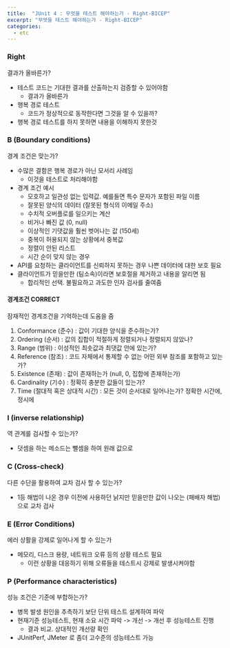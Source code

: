 ```yaml
---
title:  "JUnit 4 : 무엇을 테스트 해야하는가 - Right-BICEP"
excerpt: "무엇을 테스트 해야하는가 - Right-BICEP"
categories:
  - etc
---
```

### Right
결과가 올바른가?
+ 테스트 코드는 기대한 결과를 산출하는지 검증할 수 있어야함
  + 결과가 올바른가
+ 행복 경로 테스트
  + 코드가 정상적으로 동작한다면 그것을 알 수 있을까?
+ 행복 경로 테스트를 하지 못하면 내용을 이해하지 못한것

### B (Boundary conditions)
경계 조건은 맞는가?
+ 수많은 결함은 행복 경로가 아닌 모서리 사례임
  + 이것을 테스트로 처리해야함
+ 경계 조건 예시
  + 모호하고 일관성 없는 입력값. 예를들면 특수 문자가 포함된 파일 이름
  + 잘못된 양식의 데이터 (잘못된 형식의 이메일 주소)
  + 수치적 오버플로를 일으키는 계산
  + 비거나 빠진 값 (0, null)
  + 이상적인 기댓값을 훨씬 벗어나는 값 (150세)
  + 중복이 허용되지 않는 상황에서 중복값
  + 정렬이 안된 리스트
  + 시간 순이 맞지 않는 경우
+ API를 요청하는 클라이언트를 신뢰하지 못하는 경우 나쁜 데이터에 대한 보호 필요
+ 클라이언트가 믿을만한 (팀소속)이라면 보호절을 제거하고 내용을 알리면 됨
  + 합리적인 선택. 불필요하고 과도한 인자 검사를 줄여줌

#### 경계조건 CORRECT
잠재적인 경계조건을 기억하는데 도움을 줌
1. Conformance (준수) : 값이 기대한 양식을 준수하는가?
2. Ordering (순서) : 값의 집합이 적절하게 정렬되거나 정렬되지 않았나?
3. Range (범위) : 이성적인 최솟값과 최댓값 안에 있는가?
4. Reference (참조) : 코드 자체에서 통제할 수 없는 어떤 외부 참조를 포함하고 있는가?
5. Existence (존재) : 값이 존재하는가 (null, 0, 집합에 존재하는가)
6. Cardinality (기수) : 정확히 충분한 값들이 있는가?
7. Time (절대적 혹은 상대적 시간) : 모든 것이 순서대로 일어나는가? 정확한 시간에, 정시에

### I (inverse relationship)
역 관계를 검사할 수 있는가?
+ 덧셈을 하는 메소드는 뺄셈을 하여 원래 값으로

### C (Cross-check) 
다른 수단을 활용하여 교차 검사 할 수 있는가?
+ 1등 해법이 나온 경우 이전에 사용하던 낡지만 믿을만한 값이 나오는 (패배자 해법)으로 교차 검사

### E (Error Conditions)
에러 상활을 강제로 일어나게 할 수 있는가
+ 메모리, 디스크 용량, 네트워크 오류 등의 상황 테스트 필요
  + 이런 상황을 대응하기 위해 오류들을 테스트시 강제로 발생시켜야함

### P (Performance characteristics)
성능 조건은 기준에 부합하는가?
+ 병목 발생 원인을 추측하기 보단 단위 테스트 설계하여 파악
+ 현재기준 성능테스트, 현재 소요 시간 파악 -> 개선 -> 개선 후 성능테스트 진행
  + 결과 비교. 상대적인 개선량 확인
+ JUnitPerf, JMeter 로 좀더 고수준의 성능테스트 가능

